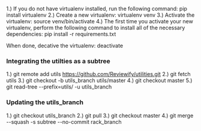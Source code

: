 1.) If you do not have virtualenv installed, run the following command: 
    pip install virtualenv
2.) Create a new virtualenv:
    virtualenv venv
3.) Activate the virtualenv:
    source venv/bin/activate
4.) The first time you activate your new virtualenv, perform the following command to install all of the necessary dependencies:
    pip install -r requirements.txt

When done, decative the virtualenv:
    deactivate


### Integrating the utilties as a subtree
1.) git remote add utils https://github.com/Reviewify/utilities.git
2.) git fetch utils
3.) git checkout -b utils_branch utils/master
4.) git checkout master
5.) git read-tree --prefix=utils/ -u utils_branch

### Updating the utils_branch
1.) git checkout utils_branch
2.) git pull
3.) git checkout master
4.) git merge --squash -s subtree --no-commit rack_branch

